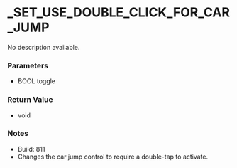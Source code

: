 # _SET_USE_DOUBLE_CLICK_FOR_CAR_JUMP

No description available.

### Parameters
* BOOL toggle

### Return Value
* void

### Notes
* Build: 811
* Changes the car jump control to require a double-tap to activate.

